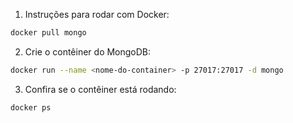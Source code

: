 1. Instruções para rodar com Docker:

```sh
docker pull mongo
```

2. Crie o contêiner do MongoDB:

```sh
docker run --name <nome-do-container> -p 27017:27017 -d mongo
```

3. Confira se o contêiner está rodando:

```sh
docker ps
```

